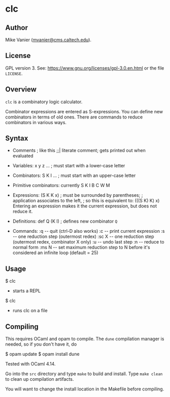 # clc

## Author

Mike Vanier (mvanier@cms.caltech.edu).

## License

GPL version 3. See: https://www.gnu.org/licenses/gpl-3.0.en.html
or the file `LICENSE`.

## Overview

`clc` is a combinatory logic calculator.

Combinator expressions are entered as S-expressions.
You can define new combinators in terms of old ones.
There are commands to reduce combinators in various ways.

## Syntax

* Comments
    ; like this
    ;;| literate comment; gets printed out when evaluated

* Variables: 
    x y z ...  ; must start with a lower-case letter

* Combinators: 
    S K I ...  ; must start with an upper-case letter

* Primitive combinators:
    currently S K I B C W M

* Expressions:
    (S K K x)  ; must be surrounded by parentheses;
               ; application associates to the left,
               ; so this is equivalent to: (((S K) K) x)
    Entering an expression makes it the current expression,
    but does not reduce it.

* Definitions:
    def Q (K I)  ; defines new combinator `Q`

* Commands:
    :q     -- quit  (ctrl-D also works)
    :c     -- print current expression
    :s     -- one reduction step (outermost redex)
    :sc X  -- one reduction step (outermost redex, combinator X only)
    :u     -- undo last step
    :n     -- reduce to normal form
    :ms N  -- set maximum reduction step to N before it's considered
              an infinite loop (default = 25)
    
## Usage

$ clc

  - starts a REPL
  
$ clc <filename>

  - runs clc on a file

## Compiling

This requires OCaml and opam to compile.  The `dune` compilation manager
is needed, so if you don't have it, do

$ opam update
$ opam install dune

Tested with OCaml 4.14.

Go into the `src` directory and type `make` to build and install.
Type `make clean` to clean up compilation artifacts.

You will want to change the install location in the Makefile before compiling.

